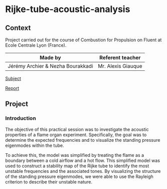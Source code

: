 # Rijke-tube-acoustic-analysis
## Context
Project carried out for the course of Combustion for Propulsion on Fluent at Ecole Centrale Lyon (France).

| Made by | Referent teacher | 
| ------------- |:-------------:|
| Jérémy Archier & Nezha Bourakkadi | Mr. Alexis Giauque |

[Subject](Report/Combustion_BE_Numerics_ressource_AG.pdf)

[Report](Report/Combustion_for_propulsion__Rijke_tube__BE_n_2_.pdf)


## Project
### Introduction
The objective of this practical session was to investigate the acoustic properties of a flame organ experiment. Specifically, the goal was to determine the expected frequencies and to visualize the standing pressure eigenmodes within the tube.

To achieve this, the model was simplified by treating the flame as a boundary between a cold airflow and a hot flow. This simplified model was used to construct a stability map of the Rijke tube to identify the most unstable frequencies and the associated tones. By visualizing the structure of the standing pressure eigenmodes, we were able to use the Rayleigh criterion to describe their unstable nature.
